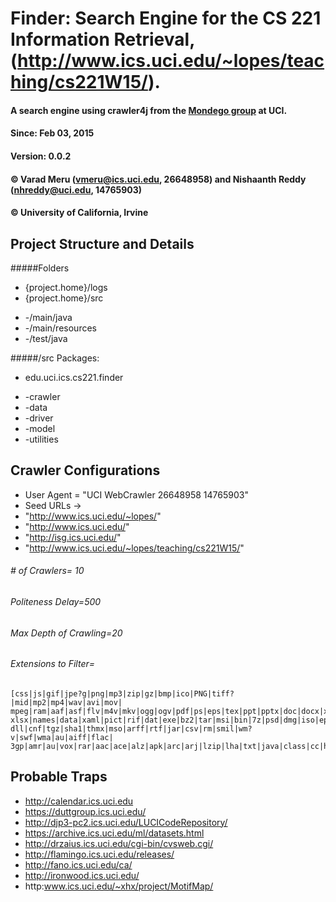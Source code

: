 
# Finder: Search Engine for the CS 221 Information Retrieval, (http://www.ics.uci.edu/~lopes/teaching/cs221W15/).

#### A search engine using crawler4j from the [Mondego group](http://mondego.ics.uci.edu "Mondego Group") at UCI. 

#### Since: Feb 03, 2015
#### Version: 0.0.2
#### &copy;  Varad Meru (vmeru@ics.uci.edu, 26648958) and Nishaanth Reddy (nhreddy@uci.edu, 14765903)
#### &copy;  University of California, Irvine


## Project Structure and Details
#####Folders
*   {project.home}/logs
*   {project.home}/src
-	-/main/java
-	-/main/resources
-	-/test/java

#####/src Packages:
*	edu.uci.ics.cs221.finder
-	-crawler
-	-data
-	-driver
-	-model
-	-utilities

## Crawler Configurations
*	User Agent = "UCI WebCrawler 26648958 14765903"
*	Seed URLs ->
*	"http://www.ics.uci.edu/~lopes/"
*	"http://www.ics.uci.edu/"
*	"http://isg.ics.uci.edu/" 
*	"http://www.ics.uci.edu/~lopes/teaching/cs221W15/"

###### # of Crawlers= 10
###### Politeness Delay=500
###### Max Depth of Crawling=20
###### Extensions to Filter= 

	[css|js|gif|jpe?g|png|mp3|zip|gz|bmp|ico|PNG|tiff?|mid|mp2|mp4|wav|avi|mov|
	mpeg|ram|aaf|asf|flv|m4v|mkv|ogg|ogv|pdf|ps|eps|tex|ppt|pptx|doc|docx|xls|
	xlsx|names|data|xaml|pict|rif|dat|exe|bz2|tar|msi|bin|7z|psd|dmg|iso|epub|
	dll|cnf|tgz|sha1|thmx|mso|arff|rtf|jar|csv|rm|smil|wm?v|swf|wma|au|aiff|flac|
	3gp|amr|au|vox|rar|aac|ace|alz|apk|arc|arj|lzip|lha|txt|java|class|cc|h|pfm]


## Probable Traps
* http://calendar.ics.uci.edu
* https://duttgroup.ics.uci.edu/
* http://djp3-pc2.ics.uci.edu/LUCICodeRepository/
* https://archive.ics.uci.edu/ml/datasets.html
* http://drzaius.ics.uci.edu/cgi-bin/cvsweb.cgi/
* http://flamingo.ics.uci.edu/releases/
* http://fano.ics.uci.edu/ca/
* http://ironwood.ics.uci.edu/
* http:www.ics.uci.edu/~xhx/project/MotifMap/